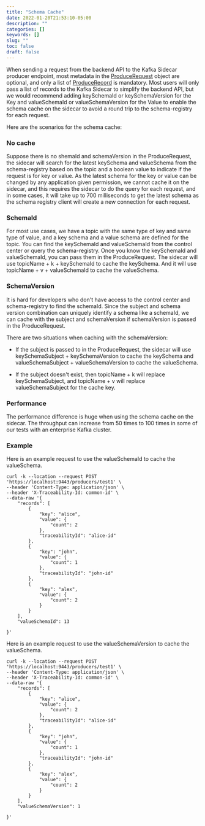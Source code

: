 ```yaml
---
title: "Schema Cache"
date: 2022-01-20T21:53:10-05:00
description: ""
categories: []
keywords: []
slug: ""
toc: false
draft: false
---
```


When sending a request from the backend API to the Kafka Sidecar producer endpoint, most metadata in the [ProduceRequest][] object are optional, and only a list of [ProduceRecord][] is mandatory. Most users will only pass a list of records to the Kafka Sidecar to simplify the backend API, but we would recommend adding keySchemaId or keySchemaVersion for the Key and valueSchemaId or valueSchemaVersion for the Value to enable the schema cache on the sidecar to avoid a round trip to the schema-registry for each request. 

Here are the scenarios for the schema cache: 


### No cache

Suppose there is no shemaId and schemaVersion in the ProduceRequest,  the sidecar will search for the latest keySchema and valueSchema from the schema-registry based on the topic and a boolean value to indicate if the request is for key or value. As the latest schema for the key or value can be changed by any application given permission, we cannot cache it on the sidecar, and this requires the sidecar to do the query for each request, and in some cases, it will take up to 700 milliseconds to get the latest schema as the schema registry client will create a new connection for each request. 

### SchemaId

For most use cases, we have a topic with the same type of key and same type of value, and a key schema and a value schema are defined for the topic. You can find the keySchemaId and valueSchemaId from the control center or query the schema-registry. Once you know the keySchemaId and valueSchemaId, you can pass them in the ProduceRequest. The sidecar will use topicName + k + keySchemaId to cache the keySchema. And it will use topicName + v + valueSchemaId to cache the valueSchema. 

### SchemaVersion

It is hard for developers who don't have access to the control center and schema-registry to find the schemaId. Since the subject and schema version combination can uniquely identify a schema like a schemaId, we can cache with the subject and schemaVersion if schemaVersion is passed in the ProduceRequest.

There are two situations when caching with the schemaVersion: 

* If the subject is passed to in the ProduceRequest, the sidecar will use keySchemaSubject + keySchemaVersion to cache the keySchema and valueSchemaSubject + valueSchemaVersion to cache the valueSchema. 


* If the subject doesn't exist, then topicName + k will replace keySchemaSubject, and topicName + v will replace valueSchemaSubject for the cache key. 


### Performance

The performance difference is huge when using the schema cache on the sidecar. The throughput can increase from 50 times to 100 times in some of our tests with an enterprise Kafka cluster. 

### Example

Here is an example request to use the valueSchemaId to cache the valueSchema.

```
curl -k --location --request POST 'https://localhost:9443/producers/test1' \
--header 'Content-Type: application/json' \
--header 'X-Traceability-Id: common-id' \
--data-raw '{
    "records": [
        {
            "key": "alice",
            "value": {
                "count": 2
            },
            "traceabilityId": "alice-id"
        },
        {
            "key": "john",
            "value": {
                "count": 1
            },
            "traceabilityId": "john-id"
        },
        {
            "key": "alex",
            "value": {
                "count": 2
            }
        }
    ],
    "valueSchemaId": 13
   
}'
```

Here is an example request to use the valueSchemaVersion to cache the valueSchema.

```
curl -k --location --request POST 'https://localhost:9443/producers/test1' \
--header 'Content-Type: application/json' \
--header 'X-Traceability-Id: common-id' \
--data-raw '{
    "records": [
        {
            "key": "alice",
            "value": {
                "count": 2
            },
            "traceabilityId": "alice-id"
        },
        {
            "key": "john",
            "value": {
                "count": 1
            },
            "traceabilityId": "john-id"
        },
        {
            "key": "alex",
            "value": {
                "count": 2
            }
        }
    ],
    "valueSchemaVersion": 1
   
}'
```


[ProduceRequest]: https://github.com/networknt/light-kafka/blob/master/kafka-entity/src/main/java/com/networknt/kafka/entity/ProduceRequest.java
[ProduceRecord]: https://github.com/networknt/light-kafka/blob/master/kafka-entity/src/main/java/com/networknt/kafka/entity/ProduceRecord.java


